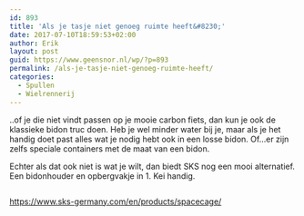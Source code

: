 ```yaml
---
id: 893
title: 'Als je tasje niet genoeg ruimte heeft&#8230;'
date: 2017-07-10T18:59:53+02:00
author: Erik
layout: post
guid: https://www.geensnor.nl/wp/?p=893
permalink: /als-je-tasje-niet-genoeg-ruimte-heeft/
categories:
  - Spullen
  - Wielrennerij
---
```

..of je die niet vindt passen op je mooie carbon fiets, dan kun je ook de klassieke bidon truc doen. Heb je wel minder water bij je, maar als je het handig doet past alles wat je nodig hebt ook in een losse bidon. Of&#8230;er zijn zelfs speciale containers met de maat van een bidon.

Echter als dat ook niet is wat je wilt, dan biedt SKS nog een mooi alternatief. Een bidonhouder en opbergvakje in 1. Kei handig.

<img src="https://www.sks-germany.com/inhalte/uploads/2016/08/11411_SPACECAGE_detail_03.png" alt="" data-mce-src="https://www.sks-germany.com/inhalte/uploads/2016/08/11411_SPACECAGE_detail_03.png" /> 

<https://www.sks-germany.com/en/products/spacecage/>

<br data-mce-bogus="1" />